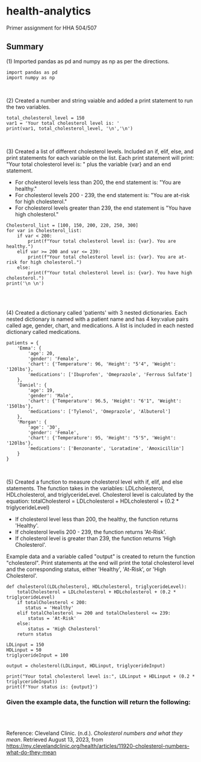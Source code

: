 # health-analytics
Primer assignment for HHA 504/507

## Summary 
(1) Imported pandas as pd and numpy as np as per the directions.
```
import pandas as pd 
import numpy as np 
```
<br>

(2) Created a number and string vaiable and added a print statement to run the two variables. 
```
total_cholesterol_level = 150
var1 = 'Your total cholesterol level is: '
print(var1, total_cholesterol_level, '\n','\n')
```
<br>

(3) Created a list of different cholesterol levels. Included an if, elif, else, and print statements for each variable on the list. Each print statement will print: "Your total cholesterol level is: " plus the variable {var} and an end statement. 
+ For cholesterol levels less than 200, the end statement is: "You are healthy."
+ For cholesterol levels 200 - 239, the end statement is: "You are at-risk for high cholesterol." 
+ For cholesterol levels greater than 239, the end statement is "You have high cholesterol." 
```
Cholesterol_list = [100, 150, 200, 220, 250, 300]
for var in Cholesterol_list:
    if var < 200:
        print(f"Your total cholesterol level is: {var}. You are healthy.")
    elif var >= 200 and var <= 239: 
        print(f"Your total cholesterol level is: {var}. You are at-risk for high cholesterol.")
    else: 
        print(f"Your total cholesterol level is: {var}. You have high cholesterol.")
print('\n \n')
```
<br>
<br>

(4) Created a dictionary called 'patients' with 3 nested dictionaries. Each nested dictionary is named with a patient name and has 4 key:value pairs called age, gender, chart, and medications. A list is included in each nested dictionary called medications. 
```
patients = {
    'Emma': {
        'age': 20,
        'gender': 'Female',
        'chart': {'Temperature': 96, 'Height': "5'4", 'Weight': '120lbs'},
        'medications': ['Ibuprofen', 'Omeprazole', 'Ferrous Sulfate'] 
    },
    'Daniel': {
        'age': 19,
        'gender': 'Male',
        'chart': {'Temperature': 96.5, 'Height': "6'1", 'Weight': '150lbs'},
        'medications': ['Tylenol', 'Omeprazole', 'Albuterol']
    },
    'Morgan': {
        'age': '30',
        'gender': 'Female',
        'chart': {'Temperature': 95, 'Height': "5'5", 'Weight': '120lbs'},
        'medications': ['Benzonante', 'Loratadine', 'Amoxicillin'] 
    }
}
```
<br>

(5) Created a function to measure cholesterol level with if, elif, and else statements. The function takes in the variables: LDLcholesterol, HDLcholesterol, and triglycerideLevel. Cholesterol level is calculated by the equation:  totalCholesterol = LDLcholesterol + HDLcholesterol + (0.2 * triglycerideLevel)
+ If cholesterol level less than 200, the healthy, the function returns 'Healthy'.
+ If cholesterol levelis 200 - 239, the function returns 'At-Risk'.
+ If cholesterol level is greater than 239, the function returns 'High Cholesterol'.

Example data and a variable called "output" is created to return the function "cholesterol". Print statements at the end will print the total cholesterol level and the corresponding status, either 'Healthy', 'At-Risk', or 'High Cholesterol'. 
```
def cholesterol(LDLcholesterol, HDLcholesterol, triglycerideLevel):
    totalCholesterol = LDLcholesterol + HDLcholesterol + (0.2 * triglycerideLevel)
    if totalCholesterol < 200:
       status = 'Healthy'
    elif totalCholesterol >= 200 and totalCholesterol <= 239:
        status = 'At-Risk'
    else:
        status = 'High Cholesterol'
    return status

LDLinput = 150
HDLinput = 50
triglycerideInput = 100

output = cholesterol(LDLinput, HDLinput, triglycerideInput)

print("Your total cholesterol level is:", LDLinput + HDLinput + (0.2 * triglycerideInput))
print(f'Your status is: {output}')
```
### Given the example data, the function will return the following: 

<br>
<br>

Reference:
Cleveland Clinic. (n.d.). _Cholesterol numbers and what they mean_. Retrieved August 13, 2023, from https://my.clevelandclinic.org/health/articles/11920-cholesterol-numbers-what-do-they-mean

